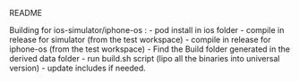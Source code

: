 README

Building for ios-simulator/iphone-os :
    - pod install in ios folder
    - compile in release for simulator (from the test workspace)
    - compile in release for iphone-os (from the test workspace)
    - Find the Build folder generated in the derived data folder
    - run build.sh script (lipo all the binaries into universal version)
    - update includes if needed.